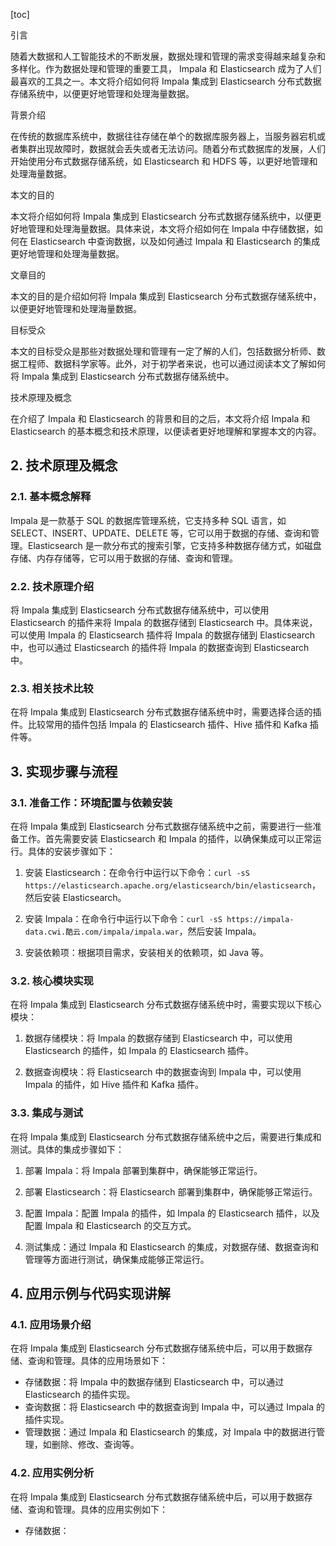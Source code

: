 
[toc]                    
                
                
引言

随着大数据和人工智能技术的不断发展，数据处理和管理的需求变得越来越复杂和多样化。作为数据处理和管理的重要工具， Impala 和 Elasticsearch 成为了人们最喜欢的工具之一。本文将介绍如何将 Impala 集成到 Elasticsearch 分布式数据存储系统中，以便更好地管理和处理海量数据。

背景介绍

在传统的数据库系统中，数据往往存储在单个的数据库服务器上，当服务器宕机或者集群出现故障时，数据就会丢失或者无法访问。随着分布式数据库的发展，人们开始使用分布式数据存储系统，如 Elasticsearch 和 HDFS 等，以更好地管理和处理海量数据。

本文的目的

本文将介绍如何将 Impala 集成到 Elasticsearch 分布式数据存储系统中，以便更好地管理和处理海量数据。具体来说，本文将介绍如何在 Impala 中存储数据，如何在 Elasticsearch 中查询数据，以及如何通过 Impala 和 Elasticsearch 的集成更好地管理和处理海量数据。

文章目的

本文的目的是介绍如何将 Impala 集成到 Elasticsearch 分布式数据存储系统中，以便更好地管理和处理海量数据。

目标受众

本文的目标受众是那些对数据处理和管理有一定了解的人们，包括数据分析师、数据工程师、数据科学家等。此外，对于初学者来说，也可以通过阅读本文了解如何将 Impala 集成到 Elasticsearch 分布式数据存储系统中。

技术原理及概念

在介绍了 Impala 和 Elasticsearch 的背景和目的之后，本文将介绍 Impala 和 Elasticsearch 的基本概念和技术原理，以便读者更好地理解和掌握本文的内容。

## 2. 技术原理及概念

### 2.1. 基本概念解释

Impala 是一款基于 SQL 的数据库管理系统，它支持多种 SQL 语言，如 SELECT、INSERT、UPDATE、DELETE 等，它可以用于数据的存储、查询和管理。Elasticsearch 是一款分布式的搜索引擎，它支持多种数据存储方式，如磁盘存储、内存存储等，它可以用于数据的存储、查询和管理。

### 2.2. 技术原理介绍

将 Impala 集成到 Elasticsearch 分布式数据存储系统中，可以使用 Elasticsearch 的插件来将 Impala 的数据存储到 Elasticsearch 中。具体来说，可以使用 Impala 的 Elasticsearch 插件将 Impala 的数据存储到 Elasticsearch 中，也可以通过 Elasticsearch 的插件将 Impala 的数据查询到 Elasticsearch 中。

### 2.3. 相关技术比较

在将 Impala 集成到 Elasticsearch 分布式数据存储系统中时，需要选择合适的插件。比较常用的插件包括 Impala 的 Elasticsearch 插件、Hive 插件和 Kafka 插件等。

## 3. 实现步骤与流程

### 3.1. 准备工作：环境配置与依赖安装

在将 Impala 集成到 Elasticsearch 分布式数据存储系统中之前，需要进行一些准备工作。首先需要安装 Elasticsearch 和 Impala 的插件，以确保集成可以正常运行。具体的安装步骤如下：

1. 安装 Elasticsearch：在命令行中运行以下命令：`curl -sS https://elasticsearch.apache.org/elasticsearch/bin/elasticsearch`，然后安装 Elasticsearch。

2. 安装 Impala：在命令行中运行以下命令：`curl -sS https://impala-data.cwi.酷云.com/impala/impala.war`，然后安装 Impala。

3. 安装依赖项：根据项目需求，安装相关的依赖项，如 Java 等。

### 3.2. 核心模块实现

在将 Impala 集成到 Elasticsearch 分布式数据存储系统中时，需要实现以下核心模块：

1. 数据存储模块：将 Impala 的数据存储到 Elasticsearch 中，可以使用 Elasticsearch 的插件，如 Impala 的 Elasticsearch 插件。

2. 数据查询模块：将 Elasticsearch 中的数据查询到 Impala 中，可以使用 Impala 的插件，如 Hive 插件和 Kafka 插件。

### 3.3. 集成与测试

在将 Impala 集成到 Elasticsearch 分布式数据存储系统中之后，需要进行集成和测试。具体的集成步骤如下：

1. 部署 Impala：将 Impala 部署到集群中，确保能够正常运行。

2. 部署 Elasticsearch：将 Elasticsearch 部署到集群中，确保能够正常运行。

3. 配置 Impala：配置 Impala 的插件，如 Impala 的 Elasticsearch 插件，以及配置 Impala 和 Elasticsearch 的交互方式。

4. 测试集成：通过 Impala 和 Elasticsearch 的集成，对数据存储、数据查询和管理等方面进行测试，确保集成能够正常运行。

## 4. 应用示例与代码实现讲解

### 4.1. 应用场景介绍

在将 Impala 集成到 Elasticsearch 分布式数据存储系统中后，可以用于数据存储、查询和管理。具体的应用场景如下：

* 存储数据：将 Impala 中的数据存储到 Elasticsearch 中，可以通过 Elasticsearch 的插件实现。
* 查询数据：将 Elasticsearch 中的数据查询到 Impala 中，可以通过 Impala 的插件实现。
* 管理数据：通过 Impala 和 Elasticsearch 的集成，对 Impala 中的数据进行管理，如删除、修改、查询等。

### 4.2. 应用实例分析

在将 Impala 集成到 Elasticsearch 分布式数据存储系统中后，可以用于数据存储、查询和管理。具体的应用实例如下：

* 存储数据：
```

